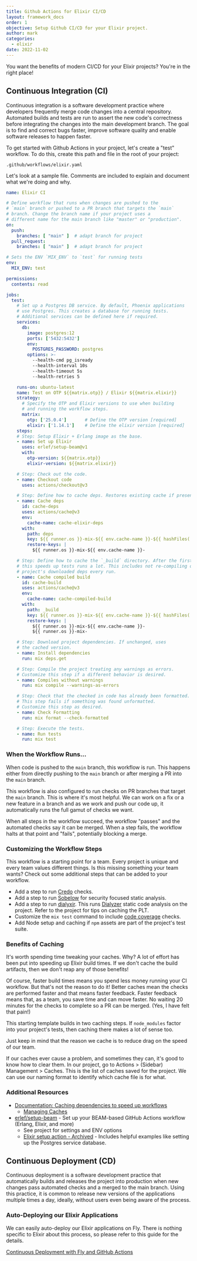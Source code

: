 ```yaml
---
title: Github Actions for Elixir CI/CD
layout: framework_docs
order: 1
objective: Setup Github CI/CD for your Elixir project.
author: mark
categories:
  - elixir
date: 2022-11-02
---
```


You want the benefits of modern CI/CD for your Elixir projects? You're in the
right place!

## Continuous Integration (CI)

Continuous integration is a software development practice where developers
frequently merge code changes into a central repository. Automated builds and
tests are run to assert the new code's correctness before integrating the
changes into the main development branch. The goal is to find and correct bugs
faster, improve software quality and enable software releases to happen
faster.

To get started with Github Actions in your project, let's create a "test"
workflow. To do this, create this path and file in the root of your project:

`.github/workflows/elixir.yaml`

Let's look at a sample file. Comments are included to explain and document what
we're doing and why.

```yaml
name: Elixir CI

# Define workflow that runs when changes are pushed to the
# `main` branch or pushed to a PR branch that targets the `main`
# branch. Change the branch name if your project uses a
# different name for the main branch like "master" or "production".
on:
  push:
    branches: [ "main" ]  # adapt branch for project
  pull_request:
    branches: [ "main" ]  # adapt branch for project

# Sets the ENV `MIX_ENV` to `test` for running tests
env:
  MIX_ENV: test

permissions:
  contents: read

jobs:
  test:
    # Set up a Postgres DB service. By default, Phoenix applications
    # use Postgres. This creates a database for running tests.
    # Additional services can be defined here if required.
    services:
      db:
        image: postgres:12
        ports: ['5432:5432']
        env:
          POSTGRES_PASSWORD: postgres
        options: >-
          --health-cmd pg_isready
          --health-interval 10s
          --health-timeout 5s
          --health-retries 5

    runs-on: ubuntu-latest
    name: Test on OTP ${{matrix.otp}} / Elixir ${{matrix.elixir}}
    strategy:
      # Specify the OTP and Elixir versions to use when building
      # and running the workflow steps.
      matrix:
        otp: ['25.0.4']       # Define the OTP version [required]
        elixir: ['1.14.1']    # Define the elixir version [required]
    steps:
    # Step: Setup Elixir + Erlang image as the base.
    - name: Set up Elixir
      uses: erlef/setup-beam@v1
      with:
        otp-version: ${{matrix.otp}}
        elixir-version: ${{matrix.elixir}}

    # Step: Check out the code.
    - name: Checkout code
      uses: actions/checkout@v3

    # Step: Define how to cache deps. Restores existing cache if present.
    - name: Cache deps
      id: cache-deps
      uses: actions/cache@v3
      env:
        cache-name: cache-elixir-deps
      with:
        path: deps
        key: ${{ runner.os }}-mix-${{ env.cache-name }}-${{ hashFiles('**/mix.lock') }}
        restore-keys: |
          ${{ runner.os }}-mix-${{ env.cache-name }}-

    # Step: Define how to cache the `_build` directory. After the first run,
    # this speeds up tests runs a lot. This includes not re-compiling our
    # project's downloaded deps every run.
    - name: Cache compiled build
      id: cache-build
      uses: actions/cache@v3
      env:
        cache-name: cache-compiled-build
      with:
        path: _build
        key: ${{ runner.os }}-mix-${{ env.cache-name }}-${{ hashFiles('**/mix.lock') }}
        restore-keys: |
          ${{ runner.os }}-mix-${{ env.cache-name }}-
          ${{ runner.os }}-mix-

    # Step: Download project dependencies. If unchanged, uses
    # the cached version.
    - name: Install dependencies
      run: mix deps.get

    # Step: Compile the project treating any warnings as errors.
    # Customize this step if a different behavior is desired.
    - name: Compiles without warnings
      run: mix compile --warnings-as-errors

    # Step: Check that the checked in code has already been formatted.
    # This step fails if something was found unformatted.
    # Customize this step as desired.
    - name: Check Formatting
      run: mix format --check-formatted

    # Step: Execute the tests.
    - name: Run tests
      run: mix test
```

### When the Workflow Runs...

When code is pushed to the `main` branch, this workflow is run. This happens
either from directly pushing to the `main` branch or after merging a PR into the
`main` branch.

This workflow is also configured to run checks on PR branches that target the
`main` branch. This is where it's most helpful. We can work on a fix or a new
feature in a branch and as we work and push our code up, it automatically runs
the full gamut of checks we want.

When all steps in the workflow succeed, the workflow "passes" and the automated
checks say it can be merged. When a step fails, the workflow halts at that point
and "fails", potentially blocking a merge.

### Customizing the Workflow Steps

This workflow is a starting point for a team. Every project is unique and every
team values different things. Is this missing something your team wants? Check
out some additional steps that can be added to your workflow.

- Add a step to run [Credo](https://github.com/rrrene/credo) checks.
- Add a step to run [Sobelow](https://github.com/nccgroup/sobelow) for security
  focused static analysis.
- Add a step to run [dialyxir](https://github.com/jeremyjh/dialyxir). This runs
  [Dialyzer](https://www.erlang.org/doc/man/dialyzer.html) static code analysis
  on the project. Refer to the project for tips on caching the PLT.
- Customize the `mix test` command to include [code coverage](https://hexdocs.pm/mix/main/Mix.Tasks.Test.html#module-coverage) checks.
- Add Node setup and caching if `npm` assets are part of the project's test suite.

### Benefits of Caching

It's worth spending time tweaking your caches. Why? A lot of effort has been put
into speeding up Elixir build times. If we don't cache the build artifacts, then
we don't reap any of those benefits!

Of course, faster build times means you spend less money running your CI
workflow. But that's not the reason to do it! Better caches mean the checks are
performed faster and that means faster feedback. Faster feedback means that, as
a team, you save time and can move faster. No waiting 20 minutes for the checks
to complete so a PR can be merged. (Yes, I have felt that pain!)

This starting template builds in two caching steps. If `node_modules` factor
into your project's tests, then caching there makes a lot of sense too.

Just keep in mind that the reason we cache is to reduce drag on the speed of our
team.

If our caches ever cause a problem, and sometimes they can, it's good to know
how to clear them. In our project, go to Actions > (Sidebar) Management >
Caches. This is the list of caches saved for the project. We can use our naming
format to identify which cache file is for what.

### Additional Resources

- [Documentation: Caching dependencies to speed up workflows](https://docs.github.com/en/actions/using-workflows/caching-dependencies-to-speed-up-workflows)
  - [Managing Caches](https://docs.github.com/en/actions/using-workflows/caching-dependencies-to-speed-up-workflows#managing-caches)
- [erlef/setup-beam](https://github.com/erlef/setup-beam) - Set up your BEAM-based GitHub Actions workflow (Erlang, Elixir, and more)
  - See project for settings and ENV options
  - [Elixir setup action - Archived](https://github.com/actions/setup-elixir#phoenix-example) - Includes helpful examples like setting up the Postgres service database.

## Continuous Deployment (CD)

Continuous deployment is a software development practice that automatically
builds and releases the project into production when new changes pass automated
checks and a merged to the main branch. Using this practice, it is common to
release new versions of the applications multiple times a day, ideally, without
users even being aware of the process.

### Auto-Deploying our Elixir Applications

We can easily auto-deploy our Elixir applications on Fly. There is nothing
specific to Elixir about this process, so please refer to this guide for the details.

[Continuous Deployment with Fly and GitHub Actions](/docs/app-guides/continuous-deployment-with-github-actions/)
